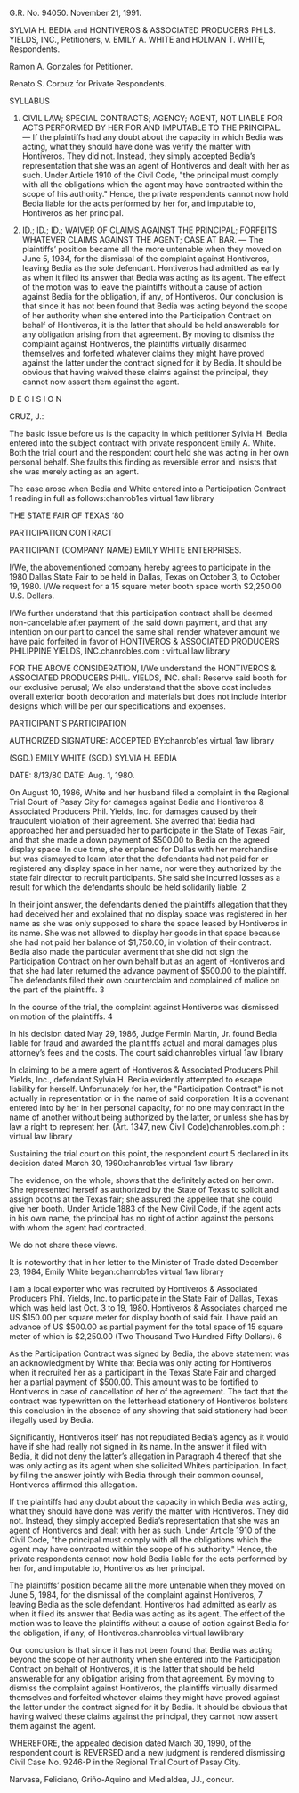 G.R. No. 94050. November 21, 1991.

  

SYLVIA H. BEDIA and HONTIVEROS & ASSOCIATED PRODUCERS PHILS. YIELDS, INC., Petitioners, v. EMILY A. WHITE and HOLMAN T. WHITE, Respondents.

  

Ramon A. Gonzales for Petitioner.

  

Renato S. Corpuz for Private Respondents.

  
  

SYLLABUS

  
  

1. CIVIL LAW; SPECIAL CONTRACTS; AGENCY; AGENT, NOT LIABLE FOR ACTS PERFORMED BY HER FOR AND IMPUTABLE TO THE PRINCIPAL. — If the plaintiffs had any doubt about the capacity in which Bedia was acting, what they should have done was verify the matter with Hontiveros. They did not. Instead, they simply accepted Bedia’s representation that she was an agent of Hontiveros and dealt with her as such. Under Article 1910 of the Civil Code, "the principal must comply with all the obligations which the agent may have contracted within the scope of his authority." Hence, the private respondents cannot now hold Bedia liable for the acts performed by her for, and imputable to, Hontiveros as her principal.

  

2. ID.; ID.; ID.; WAIVER OF CLAIMS AGAINST THE PRINCIPAL; FORFEITS WHATEVER CLAIMS AGAINST THE AGENT; CASE AT BAR. — The plaintiffs’ position became all the more untenable when they moved on June 5, 1984, for the dismissal of the complaint against Hontiveros, leaving Bedia as the sole defendant. Hontiveros had admitted as early as when it filed its answer that Bedia was acting as its agent. The effect of the motion was to leave the plaintiffs without a cause of action against Bedia for the obligation, if any, of Hontiveros. Our conclusion is that since it has not been found that Bedia was acting beyond the scope of her authority when she entered into the Participation Contract on behalf of Hontiveros, it is the latter that should be held answerable for any obligation arising from that agreement. By moving to dismiss the complaint against Hontiveros, the plaintiffs virtually disarmed themselves and forfeited whatever claims they might have proved against the latter under the contract signed for it by Bedia. It should be obvious that having waived these claims against the principal, they cannot now assert them against the agent.

  
  

D E C I S I O N

  
  

CRUZ, J.:

  
  

The basic issue before us is the capacity in which petitioner Sylvia H. Bedia entered into the subject contract with private respondent Emily A. White. Both the trial court and the respondent court held she was acting in her own personal behalf. She faults this finding as reversible error and insists that she was merely acting as an agent.

  

The case arose when Bedia and White entered into a Participation Contract 1 reading in full as follows:chanrob1es virtual 1aw library

  

THE STATE FAIR OF TEXAS ‘80

  

PARTICIPATION CONTRACT

  

PARTICIPANT (COMPANY NAME) EMILY WHITE ENTERPRISES.

  

I/We, the abovementioned company hereby agrees to participate in the 1980 Dallas State Fair to be held in Dallas, Texas on October 3, to October 19, 1980. I/We request for a 15 square meter booth space worth $2,250.00 U.S. Dollars.

  

I/We further understand that this participation contract shall be deemed non-cancelable after payment of the said down payment, and that any intention on our part to cancel the same shall render whatever amount we have paid forfeited in favor of HONTIVEROS & ASSOCIATED PRODUCERS PHILIPPINE YIELDS, INC.chanrobles.com : virtual law library

  

FOR THE ABOVE CONSIDERATION, I/We understand the HONTIVEROS & ASSOCIATED PRODUCERS PHIL. YIELDS, INC. shall: Reserve said booth for our exclusive perusal; We also understand that the above cost includes overall exterior booth decoration and materials but does not include interior designs which will be per our specifications and expenses.

  

PARTICIPANT’S PARTICIPATION

  

AUTHORIZED SIGNATURE: ACCEPTED BY:chanrob1es virtual 1aw library

  

(SGD.) EMILY WHITE (SGD.) SYLVIA H. BEDIA

  

DATE: 8/13/80 DATE: Aug. 1, 1980.

  

On August 10, 1986, White and her husband filed a complaint in the Regional Trial Court of Pasay City for damages against Bedia and Hontiveros & Associated Producers Phil. Yields, Inc. for damages caused by their fraudulent violation of their agreement. She averred that Bedia had approached her and persuaded her to participate in the State of Texas Fair, and that she made a down payment of $500.00 to Bedia on the agreed display space. In due time, she enplaned for Dallas with her merchandise but was dismayed to learn later that the defendants had not paid for or registered any display space in her name, nor were they authorized by the state fair director to recruit participants. She said she incurred losses as a result for which the defendants should be held solidarily liable. 2

  

In their joint answer, the defendants denied the plaintiffs allegation that they had deceived her and explained that no display space was registered in her name as she was only supposed to share the space leased by Hontiveros in its name. She was not allowed to display her goods in that space because she had not paid her balance of $1,750.00, in violation of their contract. Bedia also made the particular averment that she did not sign the Participation Contract on her own behalf but as an agent of Hontiveros and that she had later returned the advance payment of $500.00 to the plaintiff. The defendants filed their own counterclaim and complained of malice on the part of the plaintiffs. 3

  

In the course of the trial, the complaint against Hontiveros was dismissed on motion of the plaintiffs. 4

  

In his decision dated May 29, 1986, Judge Fermin Martin, Jr. found Bedia liable for fraud and awarded the plaintiffs actual and moral damages plus attorney’s fees and the costs. The court said:chanrob1es virtual 1aw library

  

In claiming to be a mere agent of Hontiveros & Associated Producers Phil. Yields, Inc., defendant Sylvia H. Bedia evidently attempted to escape liability for herself. Unfortunately for her, the "Participation Contract" is not actually in representation or in the name of said corporation. It is a covenant entered into by her in her personal capacity, for no one may contract in the name of another without being authorized by the latter, or unless she has by law a right to represent her. (Art. 1347, new Civil Code)chanrobles.com.ph : virtual law library

  

Sustaining the trial court on this point, the respondent court 5 declared in its decision dated March 30, 1990:chanrob1es virtual 1aw library

  

The evidence, on the whole, shows that the definitely acted on her own. She represented herself as authorized by the State of Texas to solicit and assign booths at the Texas fair; she assured the appellee that she could give her booth. Under Article 1883 of the New Civil Code, if the agent acts in his own name, the principal has no right of action against the persons with whom the agent had contracted.

  

We do not share these views.

  

It is noteworthy that in her letter to the Minister of Trade dated December 23, 1984, Emily White began:chanrob1es virtual 1aw library

  

I am a local exporter who was recruited by Hontiveros & Associated Producers Phil. Yields, Inc. to participate in the State Fair of Dallas, Texas which was held last Oct. 3 to 19, 1980. Hontiveros & Associates charged me US $150.00 per square meter for display booth of said fair. I have paid an advance of US $500.00 as partial payment for the total space of 15 square meter of which is $2,250.00 (Two Thousand Two Hundred Fifty Dollars). 6

  

As the Participation Contract was signed by Bedia, the above statement was an acknowledgment by White that Bedia was only acting for Hontiveros when it recruited her as a participant in the Texas State Fair and charged her a partial payment of $500.00. This amount was to be fortified to Hontiveros in case of cancellation of her of the agreement. The fact that the contract was typewritten on the letterhead stationery of Hontiveros bolsters this conclusion in the absence of any showing that said stationery had been illegally used by Bedia.

  

Significantly, Hontiveros itself has not repudiated Bedia’s agency as it would have if she had really not signed in its name. In the answer it filed with Bedia, it did not deny the latter’s allegation in Paragraph 4 thereof that she was only acting as its agent when she solicited White’s participation. In fact, by filing the answer jointly with Bedia through their common counsel, Hontiveros affirmed this allegation.

  

If the plaintiffs had any doubt about the capacity in which Bedia was acting, what they should have done was verify the matter with Hontiveros. They did not. Instead, they simply accepted Bedia’s representation that she was an agent of Hontiveros and dealt with her as such. Under Article 1910 of the Civil Code, "the principal must comply with all the obligations which the agent may have contracted within the scope of his authority." Hence, the private respondents cannot now hold Bedia liable for the acts performed by her for, and imputable to, Hontiveros as her principal.

  

The plaintiffs’ position became all the more untenable when they moved on June 5, 1984, for the dismissal of the complaint against Hontiveros, 7 leaving Bedia as the sole defendant. Hontiveros had admitted as early as when it filed its answer that Bedia was acting as its agent. The effect of the motion was to leave the plaintiffs without a cause of action against Bedia for the obligation, if any, of Hontiveros.chanrobles virtual lawlibrary

  

Our conclusion is that since it has not been found that Bedia was acting beyond the scope of her authority when she entered into the Participation Contract on behalf of Hontiveros, it is the latter that should be held answerable for any obligation arising from that agreement. By moving to dismiss the complaint against Hontiveros, the plaintiffs virtually disarmed themselves and forfeited whatever claims they might have proved against the latter under the contract signed for it by Bedia. It should be obvious that having waived these claims against the principal, they cannot now assert them against the agent.

  

WHEREFORE, the appealed decision dated March 30, 1990, of the respondent court is REVERSED and a new judgment is rendered dismissing Civil Case No. 9246-P in the Regional Trial Court of Pasay City.

  

Narvasa, Feliciano, Griño-Aquino and Medialdea, JJ., concur.